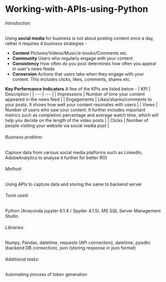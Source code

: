 # Working-with-APIs-using-Python
###### Introduction:
   Using **social media** for business is not about posting content once a day, rather it requires 4 business strategies -
   - **Content** Pictures/Videos/Music/e-books/Comments etc.
   - **Community** Users who regularly engage with your content
   - **Consistency** How often do you post determines how often you appear in user's news feeds
   - **Conversion** Actions that users take when they engage with your content. This includes clicks, likes, comments, shares etc.

**Key Performance Indicators** A few of the KPIs are listed below - 
| KPI | Description |
| --- | --- |
| Impressions | Number of time your content appeared in the news feed |
| Engagements | Likes/shares/comments to your posts. It shows how well your content resonates with users |
| Views | Number of users who saw your content. It further includes important metrics such as completion percentage and average watch time, which will help you decide on the length of the video posts |
| Clicks | Number of people visiting your website via social media post |
 

###### Business problem: 
   Capture data from various social media platforms such as LinkedIn, AdobeAnalytics to analyse it further for better ROI

###### Method: 
   Using APIs to capture data and storing the same to backend server 

###### Tools used: 
   Python (Anaconda jupyter 6.1.4 / Spyder 4.1.5), MS SQL Server Management Studio
            
###### Libraries: 
   Numpy, Pandas, datetime, requests (API connection), datetime, pyodbc (backend DB connection), json (storing response in json format)
            
###### Additional tasks:
   Automating process of token generation

